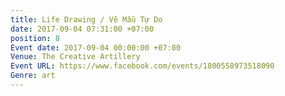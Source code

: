 ```yaml
---
title: Life Drawing / Vẽ Mẫu Tự Do
date: 2017-09-04 07:31:00 +07:00
position: 8
Event date: 2017-09-04 00:00:00 +07:00
Venue: The Creative Artillery
Event URL: https://www.facebook.com/events/1800558973518090
Genre: art
---
```


